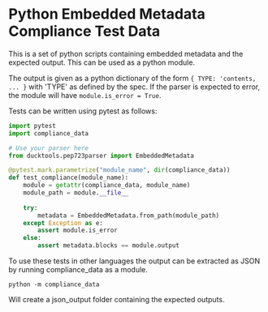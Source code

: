 # Python Embedded Metadata Compliance Test Data #

This is a set of python scripts containing embedded metadata
and the expected output. This can be used as a python
module.

The output is given as a python dictionary of the form
`{ TYPE: 'contents, ... }` with 'TYPE' as defined by the spec.
If the parser is expected to error, the module will have 
`module.is_error = True`.

Tests can be written using pytest as follows:

```python
import pytest
import compliance_data

# Use your parser here
from ducktools.pep723parser import EmbeddedMetadata

@pytest.mark.parametrize("module_name", dir(compliance_data))
def test_compliance(module_name):
    module = getattr(compliance_data, module_name)
    module_path = module.__file__
    
    try:
        metadata = EmbeddedMetadata.from_path(module_path)
    except Exception as e:
        assert module.is_error
    else:
        assert metadata.blocks == module.output
```

To use these tests in other languages the output can be extracted
as JSON by running compliance_data as a module.

`python -m compliance_data`

Will create a json_output folder containing the expected outputs.

